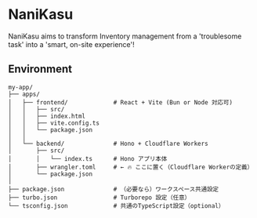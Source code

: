 # NaniKasu

NaniKasu aims to transform Inventory management from a 'troublesome task' into a 'smart, on-site experience'!

## Environment

```planetext
my-app/
├── apps/
│   ├── frontend/             # React + Vite (Bun or Node 対応可)
│   │   ├── src/
│   │   ├── index.html
│   │   ├── vite.config.ts
│   │   └── package.json
│   │
│   └── backend/              # Hono + Cloudflare Workers
│       ├── src/
│       │   └── index.ts      # Hono アプリ本体
│       ├── wrangler.toml     # ← 🔥 ここに置く（Cloudflare Workerの定義）
│       └── package.json
│
├── package.json              # （必要なら）ワークスペース共通設定
├── turbo.json                # Turborepo 設定（任意）
└── tsconfig.json             # 共通のTypeScript設定（optional）
```
